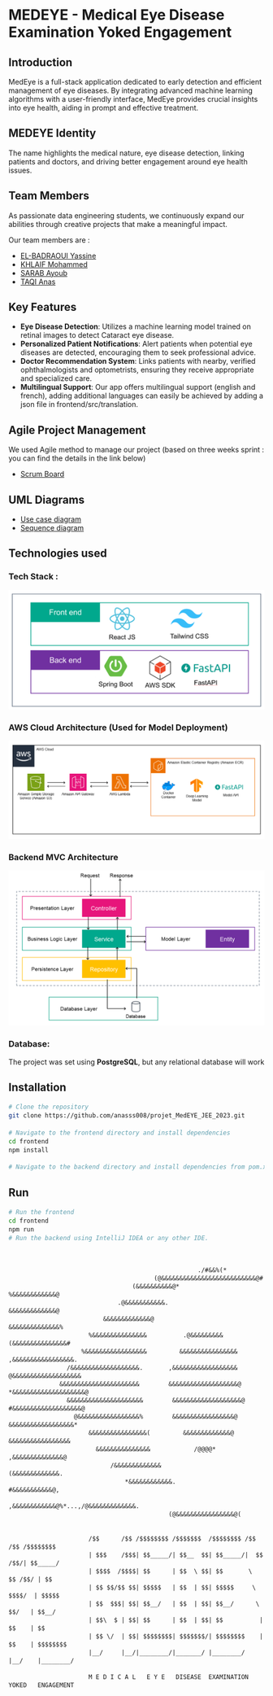 # MEDEYE - Medical Eye Disease Examination Yoked Engagement

## Introduction

MedEye is a full-stack application dedicated to early detection and efficient management of eye diseases. By integrating advanced machine learning algorithms with a user-friendly interface, MedEye provides crucial insights into eye health, aiding in prompt and effective treatment.

## MEDEYE Identity
The name highlights the medical nature, eye disease detection, linking patients and doctors, and driving better engagement around eye health issues.

## Team Members
As passionate data engineering students, we continuously expand our abilities through creative projects that make a meaningful impact.

Our team members are : 

- [EL-BADRAOUI Yassine](https://github.com/yassineiscoding)
- [KHLAIF Mohammed](https://github.com/khlaifmed)
- [SARAB Ayoub](https://github.com/Aysr01)
- [TAQI Anas](https://github.com/anasss008)


## Key Features

- **Eye Disease Detection**: Utilizes a machine learning model trained on retinal images to detect Cataract eye disease.
- **Personalized Patient Notifications**: Alert patients when potential eye diseases are detected, encouraging them to seek professional advice.
- **Doctor Recommendation System**: Links patients with nearby, verified ophthalmologists and optometrists, ensuring they receive appropriate and specialized care.
- **Multilingual Support**:   Our app offers multilingual support (english and french), adding additional languages can easily be achieved by adding a json file in frontend/src/translation.

## Agile Project Management
We used Agile method to manage our project (based on three weeks sprint : you can find the details in the link below)
- [Scrum Board](https://meadow-sink-344.notion.site/Agile-Project-Management-c1be08ff922946a898cce075c48aaae3)
## UML Diagrams

- [Use case diagram](./sys_design/Use_Case_Diagram.jpg)
- [Sequence diagram](./sys_design/Sequence_Diagram.jpg)


## Technologies used

### Tech Stack :
![Tech Stack](./sys_design/Tech_Stack.png)

### AWS Cloud Architecture (Used for Model Deployment)
![AWS Cloud System Design](./sys_design/AWS-Cloud-System-Design.png)

### Backend MVC Architecture
![Backend MVC Architecture](./sys_design/Backend-MVC-Architecture.png)

### Database:
The project was set using **PostgreSQL**, but any relational database will work

## Installation

```bash
# Clone the repository
git clone https://github.com/anasss008/projet_MedEYE_JEE_2023.git

# Navigate to the frontend directory and install dependencies
cd frontend
npm install

# Navigate to the backend directory and install dependencies from pom.xml using any IDE.
```

## Run

```bash
# Run the frontend
cd frontend
npm run
# Run the backend using IntelliJ IDEA or any other IDE.

```

```

      
                                                    ./#&&%(*                                  
                                        (@&&&&&&&&&&&&&&&&&&&&&&&&&&@#                       
                                  (&&&&&&&&&&@*              %&&&&&&&&&&&&@                  
                              .@&&&&&&&&&&&.                      &&&&&&&&&&&&&@              
                          &&&&&&&&&&&&&@                            &&&&&&&&&&&&&&%          
                      %&&&&&&&&&&&&&&&          .@&&&&&&&&&          (&&&&&&&&&&&&&&&#       
                    %&&&&&&&&&&&&&&&&&         &&&&&&&&&&&&&&&&        ,&&&&&&&&&&&&&&&&&.    
                /&&&&&&&&&&&&&&&&&&&.       ,&&&&&&&&&&&&&&&&&&        @&&&&&&&&&&&&&&&&&&&  
              &&&&&&&&&&&&&&&&&&&&&&        &&&&&&&&&&&&&&&&&&&@       *&&&&&&&&&&&&&&&&&&&&@
                &&&&&&&&&&&&&&&&&&&&&        &&&&&&&&&&&&&&&&&&&@       #&&&&&&&&&&&&&&&&&&&@ 
                  @&&&&&&&&&&&&&&&&&%        &&&&&&&&&&&&&&&&&@        &&&&&&&&&&&&&&&&&&*   
                      &&&&&&&&&&&&&&&&(         &&&&&&&&&&&&&@         &&&&&&&&&&&&&&&&&      
                        &&&&&&&&&&&&&&&            /@@@@*           ,&&&&&&&&&&&&&&@         
                            /&&&&&&&&&&&&&                         (&&&&&&&&&&&&&.            
                                *&&&&&&&&&&&&.                  #&&&&&&&&&&&@,                
                                    ,&&&&&&&&&&&&@%*...,/@&&&&&&&&&&&&&.                     
                                            (@&&&&&&&&&&&&&&&&@(                            
                                                              
                                                              
                      /$$      /$$ /$$$$$$$$ /$$$$$$$  /$$$$$$$$ /$$     /$$ /$$$$$$$$
                      | $$$    /$$$| $$_____/| $$__  $$| $$_____/|  $$   /$$/| $$_____/
                      | $$$$  /$$$$| $$      | $$  \ $$| $$       \  $$ /$$/ | $$      
                      | $$ $$/$$ $$| $$$$$   | $$  | $$| $$$$$     \  $$$$/  | $$$$$   
                      | $$  $$$| $$| $$__/   | $$  | $$| $$__/      \  $$/   | $$__/   
                      | $$\  $ | $$| $$      | $$  | $$| $$          | $$    | $$      
                      | $$ \/  | $$| $$$$$$$$| $$$$$$$/| $$$$$$$$    | $$    | $$$$$$$$
                      |__/     |__/|________/|_______/ |________/    |__/    |________/
      
                      M E D I C A L   E Y E   DISEASE  EXAMINATION   YOKED   ENGAGEMENT
                                                                 
                                                                 
                                                                 

```
